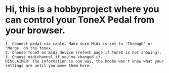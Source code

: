 # Hi, this is a hobbyproject where you can control your ToneX Pedal from your browser.
    1. Connect pedal via cable. Make sure Midi is set to 'Through' or 'Merge' on the tonex.
    2. Choose ToneX as midi device (refesh page if ToneX is not showing).
    3. Choose midichannel if you've changed it.
    DISCLAIMER: The information is one way, the knobs won't know what your settings are until you move them here. 
